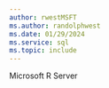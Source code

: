 ```yaml
---
author: rwestMSFT
ms.author: randolphwest
ms.date: 01/29/2024
ms.service: sql
ms.topic: include
---
```

Microsoft R Server 
